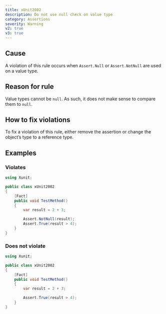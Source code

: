 ```yaml
---
title: xUnit2002
description: Do not use null check on value type
category: Assertions
severity: Warning
v2: true
v3: true
---
```


## Cause

A violation of this rule occurs when `Assert.Null` or `Assert.NotNull` are used on a value type.

## Reason for rule

Value types cannot be `null`. As such, it does not make sense to compare them to `null`.

## How to fix violations

To fix a violation of this rule, either remove the assertion or change the object’s type to a reference type.

## Examples

### Violates

```csharp
using Xunit;

public class xUnit2002
{
    [Fact]
    public void TestMethod()
    {
        var result = 2 + 3;

        Assert.NotNull(result);
        Assert.True(result > 4);
    }
}
```

### Does not violate

```csharp
using Xunit;

public class xUnit2002
{
    [Fact]
    public void TestMethod()
    {
        var result = 2 + 3;

        Assert.True(result > 4);
    }
}
```
